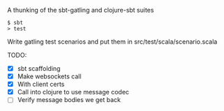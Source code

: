 A thunking of the sbt-gatling and clojure-sbt suites

    $ sbt
    > test

Write gatling test scenarios and put them in src/test/scala/scenario.scala

TODO:

- [x] sbt scaffolding
- [x] Make websockets call
- [x] With client certs
- [x] Call into clojure to use message codec
- [ ] Verify message bodies we get back
